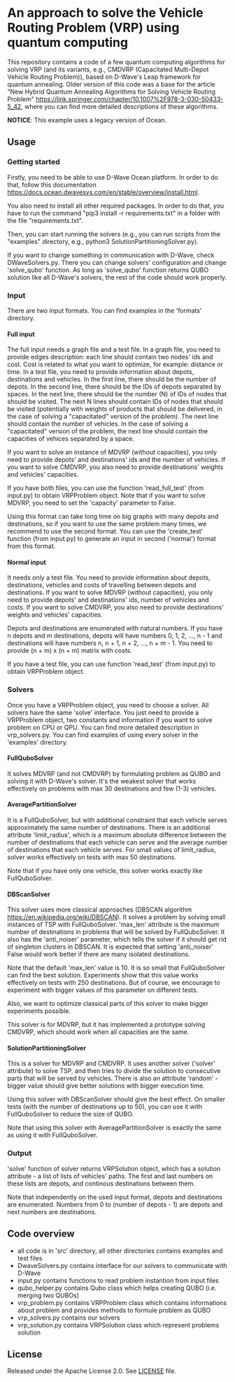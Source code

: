 # An approach to solve the Vehicle Routing Problem (VRP) using quantum computing

This repository contains a code of a few quantum computing algorithms for solving VRP (and its variants, e.g., CMDVRP (Capacitated Multi-Depot Vehicle Routing Problem)), based on D-Wave's Leap framework for quantum annealing. Older version of this code was a base for the article "New Hybrid Quantum Annealing Algorithms for Solving Vehicle Routing Problem" https://link.springer.com/chapter/10.1007%2F978-3-030-50433-5_42, where you can find more detailed descriptions of these algorithms.

**NOTICE**: This example uses a legacy version of Ocean.

## Usage

### Getting started

Firstly, you need to be able to use D-Wave Ocean platform. In order to do that, follow this documentation https://docs.ocean.dwavesys.com/en/stable/overview/install.html. 

You also need to install all other required packages. In order to do that, you have to run the command "pip3 install -r requirements.txt" in a folder with the file "requirements.txt".

Then, you can start running the solvers (e.g., you can run scripts from the "examples" directory, e.g., python3 SolutionPartitioningSolver.py).

If you want to change something in communication with D-Wave, check DWaveSolvers.py. There you can change solvers' configuration and change 'solve_qubo' function. As long as 'solve_qubo' function returns QUBO solution like all D-Wave's solvers, the rest of the code should work properly. 

### Input

There are two input formats. You can find examples in the 'formats' directory.

#### Full input

The full input needs a graph file and a test file. In a graph file, you need to provide edges description: each line should contain two nodes' ids and cost. Cost is related to what you want to optimize, for example: distance or time. In a test file, you need to provide information about depots, destinations and vehicles. In the first line, there should be the number of depots. In the second line, there should be the IDs of depots separated by spaces. In the next line, there should be the number (N) of IDs of nodes that should be visited. The next N lines should contain IDs of nodes that should be visited (potentially with weights of products that should be delivered, in the case of solving a "capacitated" version of the problem). The next line should contain the number of vehicles. In the case of solving a "capacitated" version of the problem, the next line should contain the capacities of vehices separated by a space. 

If you want to solve an instance of MDVRP (without capacities), you only need to provide depots' and destinations' ids and the number of vehicles. If you want to solve CMDVRP, you also need to provide destinations' weights and vehicles' capacities. 

If you have both files, you can use the function 'read_full_test' (from input.py) to obtain VRPProblem object. Note that if you want to solve MDVRP, you need to set the 'capacity' parameter to False.

Using this format can take long time on big graphs with many depots and destinations, so if you want to use the same problem many times, we recommend to use the second format. You can use the 'create_test' function (from input.py) to generate an input in second ('normal') format from this format.

#### Normal input

It needs only a test file. You need to provide information about depots, destinations, vehicles and costs of travelling between depots and destinations. If you want to solve MDVRP (without capacities), you only need to provide depots' and destinations' ids, number of vehicles and costs. If you want to solve CMDVRP, you also need to provide destinations' weights and vehicles' capacities.

Depots and destinations are enumerated with natural numbers. If you have n depots and m destinations, depots will have numbers 0, 1, 2, ..., n - 1 and destinations will have numbers n, n + 1, n + 2, ..., n + m - 1. You need to provide (n + m) x (n + m) matrix with costs. 

If you have a test file, you can use function 'read_test' (from input.py) to obtain VRPProblem object.

### Solvers

Once you have a VRPProblem object, you need to choose a solver. All solvers have the same 'solve' interface. You just need to provide a VRPProblem object, two constants and information if you want to solve problem on CPU or QPU. You can find more detailed description in vrp_solvers.py. You can find examples of using every solver in the 'examples' directory.

#### FullQuboSolver

It solves MDVRP (and not CMDVRP) by formulating problem as QUBO and solving it with D-Wave's solver. It's the weakest solver that works effectively on problems with max 30 destinations and few (1-3) vehicles. 

#### AveragePartitionSolver

It is a FullQuboSolver, but with additional constraint that each vehicle serves approximately the same number of destinations. There is an additional attribute 'limit_radius', which is a maximum absolute difference between the number of destinations that each vehicle can serve and the average number of destinations that each vehicle serves. For small values of limit_radius, solver works effectively on tests with max 50 destinations.

Note that if you have only one vehicle, this solver works exactly like FullQuboSolver.

#### DBScanSolver

This solver uses more classical approaches (DBSCAN algorithm https://en.wikipedia.org/wiki/DBSCAN). It solves a problem by solving small instances of TSP with FullQuboSolver. 'max_len' attribute is the maximum number of destinations in problems that will be solved by FullQuboSolver. It also has the 'anti_noiser' parameter, which tells the solver if it should get rid of singleton clusters in DBSCAN. It is expected that setting 'anti_noiser' False would work better if there are many isolated destinations.

Note that the default 'max_len' value is 10. It is so small that FullQuboSolver can find the best solution. Experiments show that this value works effectively on tests with 250 destinations. But of course, we encourage to experiment with bigger values of this parameter on different tests.

Also, we want to optimize classical parts of this solver to make bigger experiments possible.

This solver is for MDVRP, but it has implemented a prototype solving CMDVRP, which should work when all capacities are the same.

#### SolutionPartitioningSolver

This is a solver for MDVRP and CMDVRP. It uses another solver ('solver' attribute) to solve TSP, and then tries to divide the solution to consecutive parts that will be served by vehicles. There is also an attribute 'random' - bigger value should give better solutions with bigger execution time.

Using this solver with DBScanSolver should give the best effect. On smaller tests (with the number of destinations up to 50), you can use it with FullQuboSolver to reduce the size of QUBO.

Note that using this solver with AveragePartitionSolver is exactly the same as using it with FullQuboSolver.

### Output

'solve' function of solver returns VRPSolution object, which has a solution attribute - a list of lists of vehicles' paths. The first and last numbers on these lists are depots, and continous destinations between them.

Note that independently on the used input format, depots and destinations are enumerated. Numbers from 0 to (number of depots - 1) are depots and next numbers are destinations.

## Code overview

* all code is in 'src' directory, all other directories contains examples and test files
* DwaveSolvers.py contains interface for our solvers to communicate with D-Wave
* input.py contains functions to read problem instantion from input files
* qubo_helper.py contains Qubo class which helps creating QUBO (i.e. merging two QUBOs) 
* vrp_problem.py contains VRPProblem class which contains informations about problem and provides methods to formule problem as QUBO
* vrp_solvers.py contains our solvers
* vrp_solution.py contains VRPSolution class which represent problems solution

## License
Released under the Apache License 2.0. See [LICENSE](https://github.com/xBorox1/D-Wave-VRP/blob/master/src/LICENSE) file.
